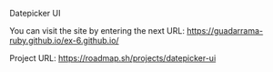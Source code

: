 Datepicker UI

You can visit the site by entering the next URL: https://guadarrama-ruby.github.io/ex-6.github.io/

Project URL: https://roadmap.sh/projects/datepicker-ui